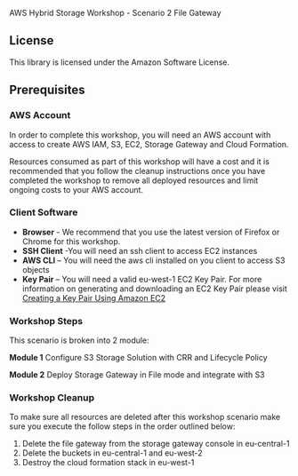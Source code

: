 AWS Hybrid Storage Workshop - Scenario 2 File Gateway

## License

This library is licensed under the Amazon Software License.

## Prerequisites

### AWS Account

In order to complete this workshop, you will need an AWS account with access to create AWS IAM, S3, EC2, Storage Gateway and Cloud Formation.

Resources consumed as part of this workshop will have a cost and it is recommended that you follow the cleanup instructions once you have completed the workshop to remove all deployed resources and limit ongoing costs to your AWS account.

### Client Software

* **Browser** - We recommend that you use the latest version of Firefox or Chrome for this workshop.
* **SSH Client** -You will need an ssh client to access EC2 instances
* **AWS CLI** – You will need the aws cli installed on you client to access S3 objects
* **Key Pair** – You will need a valid eu-west-1 EC2 Key Pair. For more information on generating and downloading an EC2 Key Pair please visit [Creating a Key Pair Using Amazon EC2](http://docs.aws.amazon.com/AWSEC2/latest/UserGuide/ec2-key-pairs.html#having-ec2-create-your-key-pair)

### Workshop Steps ###

This scenario is broken into 2 module:

**Module 1** Configure S3 Storage Solution with CRR and Lifecycle Policy

**Module 2** Deploy Storage Gateway in File mode and integrate with S3

### Workshop Cleanup ###

To make sure all resources are deleted after this workshop scenario make sure you execute the follow steps in the order outlined below:

1. Delete the file gateway from the storage gateway console in eu-central-1
2. Delete the buckets in eu-central-1 and eu-west-2
3. Destroy the cloud formation stack in eu-west-1

